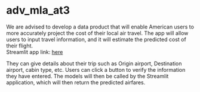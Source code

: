 adv_mla_at3
==============================
We are advised to develop a data product that will enable American users to more accurately project the cost of their local air travel. The app will allow users to input travel information, and it will estimate the predicted cost of their flight. <br>
Streamlit app link: [here]()

They can give details about their trip such as Origin airport, Destination airport, cabin type, etc. Users can click a button to verify the information they have entered. The models will then be called by the Streamlit application, which will then return the predicted airfares.